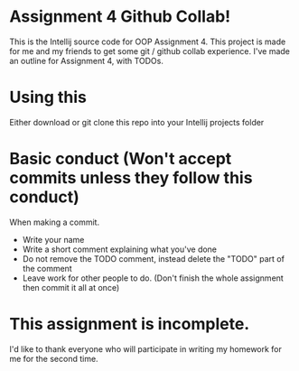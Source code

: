 # Assignment 4 Github Collab!

This is the Intellij source code for OOP Assignment 4.
This project is made for me and my friends to get some git / github collab experience.
I've made an outline for Assignment 4, with TODOs.
# Using this
Either download or git clone this repo into your Intellij projects folder
# Basic conduct (Won't accept commits unless they follow this conduct)
When making a commit.
* Write your name
* Write a short comment explaining what you've done
* Do not remove the TODO comment, instead delete the "TODO" part of the comment
* Leave work for other people to do. (Don't finish the whole assignment then commit it all at once)

# This assignment is incomplete.
I'd like to thank everyone who will participate in writing my homework for me for the second time.
